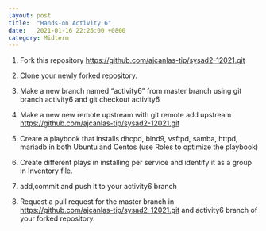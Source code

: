 ```yaml
---
layout: post
title:  "Hands-on Activity 6"
date:   2021-01-16 22:26:00 +0800
category: Midterm
---
```


1. Fork this repository https://github.com/ajcanlas-tip/sysad2-12021.git

2. Clone your newly forked repository.

3. Make a new branch named “activity6” from master branch using git branch activity6 and git checkout activity6

4. Make a new new remote upstream with git remote add upstream https://github.com/ajcanlas-tip/sysad2-12021.git

5. Create a playbook that installs dhcpd, bind9, vsftpd, samba, httpd, mariadb in both Ubuntu and Centos (use Roles to optimize the playbook)

6. Create different plays in installing per service and identify it as a group in Inventory file.

7. add,commit and push it to your activity6 branch

8. Request a pull request for the master branch in https://github.com/ajcanlas-tip/sysad2-12021.git and activity6 branch of your forked repository.

